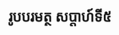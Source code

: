 ---
videoUrl : https://www.facebook.com/sophorn.ith.9/videos/2250096885252578/
category : aphidhamma-6
teacher : "អ៊ុំ សុជា"
title : "រូបបរមត្ថ សប្តាហ៍ទី៥"
venue : "វត្តសំពៅមាស"
recordedBy : "ឧបាសិកា Ith Sophorn"
layout : post
---